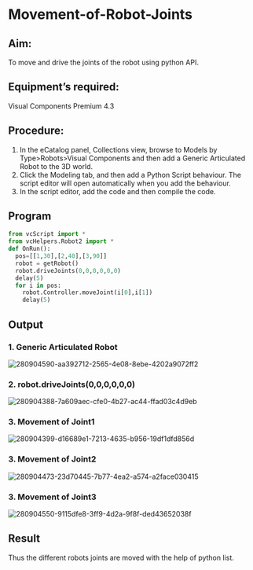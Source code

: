 # Movement-of-Robot-Joints
## Aim:  
To move and drive the joints of the robot using python API.

## Equipment’s required:

Visual Components Premium 4.3

## Procedure:

1. 	In the eCatalog panel, Collections view, browse to Models by Type>Robots>Visual Components and then add a Generic Articulated Robot to the 3D world.
2. 	Click the Modeling tab, and then add a Python Script behaviour. The script editor will open automatically when you add the behaviour.
3. 	In the script editor, add the code and then compile the code.

## Program
```python
from vcScript import *
from vcHelpers.Robot2 import *
def OnRun():
  pos=[[1,30],[2,40],[3,90]]
  robot = getRobot()
  robot.driveJoints(0,0,0,0,0,0)
  delay(5)
  for i in pos:
    robot.Controller.moveJoint(i[0],i[1])
    delay(5)

```
## Output
### 1. Generic Articulated Robot

![280904590-aa392712-2565-4e08-8ebe-4202a9072ff2](https://github.com/hariprasath5106/Movement-of-Robot-Joints/assets/111515488/bb9370e6-7ecf-4a5d-8805-7ddb9de9f1f7)

### 2. robot.driveJoints(0,0,0,0,0,0)

![280904388-7a609aec-cfe0-4b27-ac44-ffad03c4d9eb](https://github.com/hariprasath5106/Movement-of-Robot-Joints/assets/111515488/449dea70-d689-4847-b69b-73903e2321a3)

### 3. Movement of Joint1

![280904399-d16689e1-7213-4635-b956-19df1dfd856d](https://github.com/hariprasath5106/Movement-of-Robot-Joints/assets/111515488/9dd310e1-88ed-4936-a484-45a458472079)

### 3. Movement of Joint2

![280904473-23d70445-7b77-4ea2-a574-a2face030415](https://github.com/hariprasath5106/Movement-of-Robot-Joints/assets/111515488/a78b703e-f79e-413d-ad1f-c8d3a3965076)


### 3. Movement of Joint3

![280904550-9115dfe8-3ff9-4d2a-9f8f-ded43652038f](https://github.com/hariprasath5106/Movement-of-Robot-Joints/assets/111515488/1da6b34f-6081-4a09-ac00-69f3c15affad)

## Result
Thus the different robots joints are moved with the help of python list.
